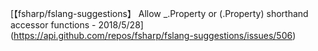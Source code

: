 
[【fsharp/fslang-suggestions】 Allow _.Property or (.Property) shorthand accessor functions - 2018/5/28] (https://api.github.com/repos/fsharp/fslang-suggestions/issues/506)
